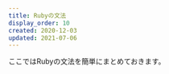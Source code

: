 ```yaml
---
title: Rubyの文法
display_order: 10
created: 2020-12-03
updated: 2021-07-06
---
```

ここではRubyの文法を簡単にまとめておきます。
